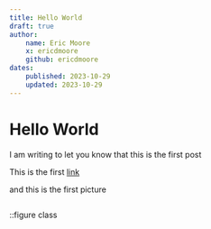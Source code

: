 ```yaml
---
title: Hello World
draft: true
author:
    name: Eric Moore
    x: ericdmoore
    github: ericdmoore
dates: 
    published: 2023-10-29
    updated: 2023-10-29
---
```


# Hello World

I am writing to let you know that this is the first post

This is the first [link](//feeds.city)

and this is the first picture

![]()

::figure class

<!-- <figure class="mt-16">
    <img
    class="aspect-video rounded-xl bg-gray-50 object-cover"
    src="https://images.unsplash.com/photo-1500648767791-00dcc994a43e?ixlib=rb-1.2.1&auto=format&fit=facearea&w=1310&h=873&q=80&facepad=3"
    alt=""
    />
    <figcaption class="mt-4 flex gap-x-2 text-sm leading-6 text-gray-500">
        < !-- <Information_circle class="mt-0.5 h-5 w-5 flex-none text-gray-300" aria-hidden="true" /> -- >
        Faucibus commodo massa rhoncus, volutpat.
    </figcaption>
</figure>

-->
